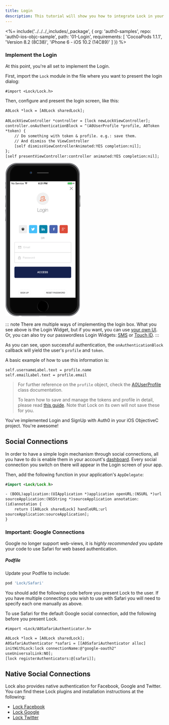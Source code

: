 ```yaml
---
title: Login
description: This tutorial will show you how to integrate Lock in your iOS ObjectiveC project in order to present a login screen.
---
```


<%= include('../../../_includes/_package', {
  org: 'auth0-samples',
  repo: 'auth0-ios-objc-sample',
  path: '01-Login',
  requirements: [
    'CocoaPods 1.1.1',
    'Version 8.2 (8C38)',
    'iPhone 6 - iOS 10.2 (14C89)'
  ]
}) %>

### Implement the Login

At this point, you're all set to implement the Login.

First, import the `Lock` module in the file where you want to present the login dialog:

```objc
#import <Lock/Lock.h>
```

Then, configure and present the login screen, like this:

```objc
A0Lock *lock = [A0Lock sharedLock];

A0LockViewController *controller = [lock newLockViewController];
controller.onAuthenticationBlock = ^(A0UserProfile *profile, A0Token *token) {
    // Do something with token & profile. e.g.: save them.
    // And dismiss the ViewController
    [self dismissViewControllerAnimated:YES completion:nil];
};
[self presentViewController:controller animated:YES completion:nil];

```

[![Lock.png](/media/articles/native-platforms/ios-objc/Lock-Widget-Screenshot.png)](https://auth0.com)

::: note
There are multiple ways of implementing the login box. What you see above is the Login Widget, but if you want, you can use [your own UI](/quickstart/native/ios-objc/02-custom-login).
Or, you can also try our passwordless Login Widgets: [SMS](/libraries/lock-ios/v1/sms-lock-ios) or [Touch ID](/libraries/lock-ios/v1/touchid-authentication).
:::

As you can see, upon successful authentication, the `onAuthenticationBlock` callback will yield the user's `profile` and `token`.

A basic example of how to use this information is:

```objc
self.usernameLabel.text = profile.name
self.emailLabel.text = profile.email
```

> For further reference on the `profile` object, check the [A0UserProfile](https://github.com/auth0/Lock.swift/blob/v1/Lock/Core/A0UserProfile.h) class documentation.
>
> To learn how to save and manage the tokens and profile in detail, please read [this guide](/libraries/lock-ios/save-and-refresh-jwt-tokens). Note that Lock on its own will not save these for you.

You've implemented Login and SignUp with Auth0 in your iOS ObjectiveC project. You're awesome!

## Social Connections

In order to have a simple login mechanism through social connections, all you have to do is enable them in your account's [dashboard](${manage_url}/#/connections/social). Every social connection you switch on there will appear in the Login screen of your app.

Then, add the following function in your application's `AppDelegate`:

```swift
#import <Lock/Lock.h>
```

```objc
- (BOOL)application:(UIApplication *)application openURL:(NSURL *)url sourceApplication:(NSString *)sourceApplication annotation:(id)annotation {
    return [[A0Lock sharedLock] handleURL:url sourceApplication:sourceApplication];
}
```

### Important: Google Connections

Google no longer support web-views, it is *highly recommended* you update your code to use Safari for web based authentication.

##### Podfile

Update your Podfile to include:

```ruby
pod 'Lock/Safari'
```

You should add the following code before you present Lock to the user. If you have multiple connections you wish to
use with Safari you will need to specify each one manually as above.

To use Safari for the default Google social connection, add the following before you present Lock.

```objc
#import <Lock/A0SafariAuthenticator.h>
```

```objc
A0Lock *lock = [A0Lock sharedLock];
A0SafariAuthenticator *safari = [[A0SafariAuthenticator alloc] initWithLock:lock connectionName:@"google-oauth2" useUniversalLink:NO];
[lock registerAuthenticators:@[safari]];   
```

## Native Social Connections

Lock also provides native authentication for Facebook, Google and Twitter.  You can find these Lock plugins and installation instructions at the following:

- [Lock Facebook](https://github.com/auth0/Lock-Facebook.iOS)
- [Lock Google](https://github.com/auth0/Lock-Google.iOS)
- [Lock Twitter](https://github.com/auth0/Lock-Twitter.iOS)

